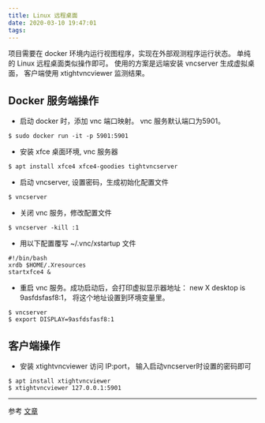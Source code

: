 ```yaml
---
title: Linux 远程桌面
date: 2020-03-10 19:47:01
tags: 
---
```

项目需要在 docker 环境内运行视图程序，实现在外部观测程序运行状态。
单纯的 Linux 远程桌面类似操作即可。
使用的方案是远端安装 vncserver 生成虚拟桌面， 客户端使用 xtightvncviewer 监测结果。

## Docker 服务端操作
* 启动 docker 时，添加 vnc 端口映射。 vnc 服务默认端口为5901。
```
$ sudo docker run -it -p 5901:5901
```

* 安装 xfce 桌面环境, vnc 服务器
```
$ apt install xfce4 xfce4-goodies tightvncserver
```

* 启动 vncserver, 设置密码，生成初始化配置文件
```
$ vncserver
```

* 关闭 vnc 服务，修改配置文件
```
$ vncserver -kill :1
```

* 用以下配置覆写 ~/.vnc/xstartup 文件
```
#!/bin/bash
xrdb $HOME/.Xresources
startxfce4 &
```

* 重启 vnc 服务。成功启动后，会打印虚拟显示器地址： new X desktop is 9asfdsfasf8:1， 将这个地址设置到环境变量里。
```
$ vncserver
$ export DISPLAY=9asfdsfasf8:1
```

## 客户端操作

* 安装 xtightvncviewer 访问 IP:port， 输入启动vncserver时设置的密码即可
```
$ apt install xtightvncviewer
$ xtightvncviewer 127.0.0.1:5901
```
---

参考 [文章](https://cloud.tencent.com/developer/artile/1350304)